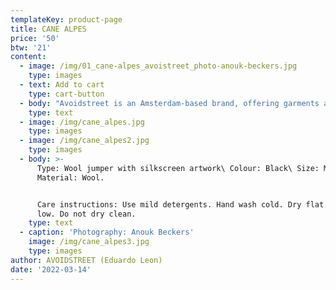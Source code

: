 ```yaml
---
templateKey: product-page
title: CANE ALPES
price: '50'
btw: '21'
content:
  - image: /img/01_cane-alpes_avoistreet_photo-anouk-beckers.jpg
    type: images
  - text: Add to cart
    type: cart-button
  - body: "Avoidstreet is an Amsterdam-based brand, offering garments and accessories defined by expressive and unique details regenerated from upcycled materials. Every garment starts off as an hyper-adaptable base for transformation — ready to be appropriated, deconstructed, remixed, and finally copied and pasted back into circulation as something else. \r\n\n\r\n\n\r\n\nThe endless source of fast fashion garments available as deadstock and in secondhand markets are like low-resolution images on a hard drive. The result is distinctive one-of-a-kind or small editions that embed a dualist vernacular between the commonplace and the tropes of high fashion. \r\n\n\r\n\nFounded in 2017, Avoidstreet is the initiative of designer Eduardo Leon. Unbridled by industry conventions, Leon combines the sensibilities of rich color-drenched images of Peruvian folklore, tecnocumbia, and bootleg-filled markets, and the potency of a Milanese high-gloss veneer in his creations, including garments, crafted objects, installations, and performances."
    type: text
  - image: /img/cane_alpes.jpg
    type: images
  - image: /img/cane_alpes2.jpg
    type: images
  - body: >-
      Type: Wool jumper with silkscreen artwork\ Colour: Black\ Size: M\
      Material: Wool.


      Care instructions: Use mild detergents. Hand wash cold. Dry flat. Iron
      low. Do not dry clean.
    type: text
  - caption: 'Photography: Anouk Beckers'
    image: /img/cane_alpes3.jpg
    type: images
author: AVOIDSTREET (Eduardo Leon)
date: '2022-03-14'
---
```


